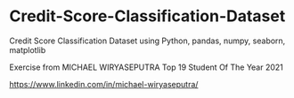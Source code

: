 # Credit-Score-Classification-Dataset
Credit Score Classification Dataset using Python, pandas, numpy, seaborn, matplotlib

Exercise from MICHAEL WIRYASEPUTRA Top 19 Student Of The Year 2021

https://www.linkedin.com/in/michael-wiryaseputra/

